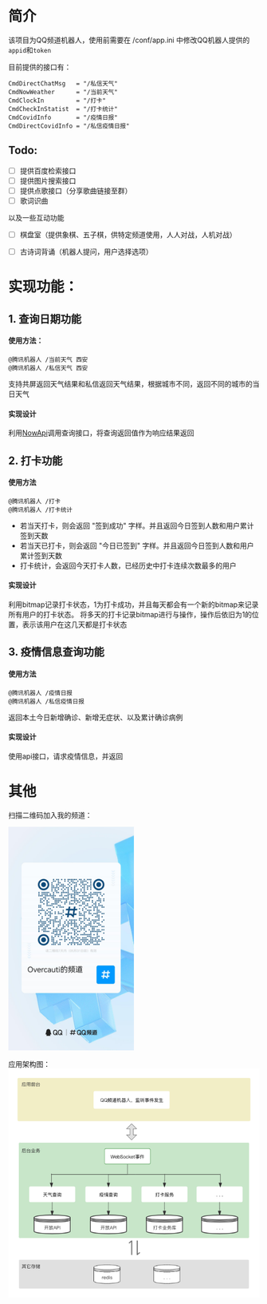 
# 简介
该项目为QQ频道机器人，使用前需要在 /conf/app.ini 中修改QQ机器人提供的`appid`和`token`

目前提供的接口有：
```
CmdDirectChatMsg   = "/私信天气"
CmdNowWeather      = "/当前天气"
CmdClockIn         = "/打卡"
CmdCheckInStatist  = "/打卡统计"
CmdCovidInfo       = "/疫情日报"
CmdDirectCovidInfo = "/私信疫情日报"
```

## Todo:
- [ ] 提供百度检索接口
- [ ] 提供图片搜索接口
- [ ] 提供点歌接口（分享歌曲链接至群）
- [ ] 歌词识曲

以及一些互动功能
- [ ] 棋盘室（提供象棋、五子棋，供特定频道使用，人人对战，人机对战）
- [ ] 古诗词背诵（机器人提问，用户选择选项）


# 实现功能：

## 1. 查询日期功能
#### 使用方法：
```
@腾讯机器人 /当前天气 西安
@腾讯机器人 /私信天气 西安
```
支持共屏返回天气结果和私信返回天气结果，根据城市不同，返回不同的城市的当日天气

#### 实现设计
利用[NowApi](https://www.nowapi.com/api)调用查询接口，将查询返回值作为响应结果返回

## 2. 打卡功能
#### 使用方法
```
@腾讯机器人 /打卡
@腾讯机器人 /打卡统计
```
- 若当天打卡，则会返回 "签到成功" 字样。并且返回今日签到人数和用户累计签到天数
- 若当天已打卡，则会返回 "今日已签到" 字样。并且返回今日签到人数和用户累计签到天数
- 打卡统计，会返回今天打卡人数，已经历史中打卡连续次数最多的用户
#### 实现设计
利用bitmap记录打卡状态，1为打卡成功，并且每天都会有一个新的bitmap来记录所有用户的打卡状态。
将多天的打卡记录bitmap进行与操作，操作后依旧为1的位置，表示该用户在这几天都是打卡状态

## 3. 疫情信息查询功能
#### 使用方法
```
@腾讯机器人 /疫情日报
@腾讯机器人 /私信疫情日报
```
返回本土今日新增确诊、新增无症状、以及累计确诊病例
#### 实现设计
使用api接口，请求疫情信息，并返回

# 其他

扫描二维码加入我的频道：

<img src="img.jpg" alt="Cover" width="50%"/>

应用架构图：
![img_1.png](架构图1.png)